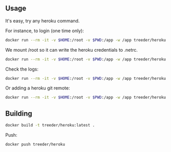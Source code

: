 

## Usage

It's easy, try any heroku command.

For instance, to login (one time only):

```sh
docker run --rm -it -v $HOME:/root -v $PWD:/app -w /app treeder/heroku heroku login
```

We mount /root so it can write the heroku credentials to .netrc.


```sh
docker run --rm -it -v $HOME:/root -v $PWD:/app -w /app treeder/heroku heroku apps
```

Check the logs:

```sh
docker run --rm -it -v $HOME:/root -v $PWD:/app -w /app treeder/heroku heroku logs
```

Or adding a heroku git remote:

```sh
docker run --rm -it -v $HOME:/root -v $PWD:/app -w /app treeder/heroku heroku git:remote -a falling-wind-1624
```

## Building

```sh
docker build -t treeder/heroku:latest .
```

Push:

```sh
docker push treeder/heroku
```
